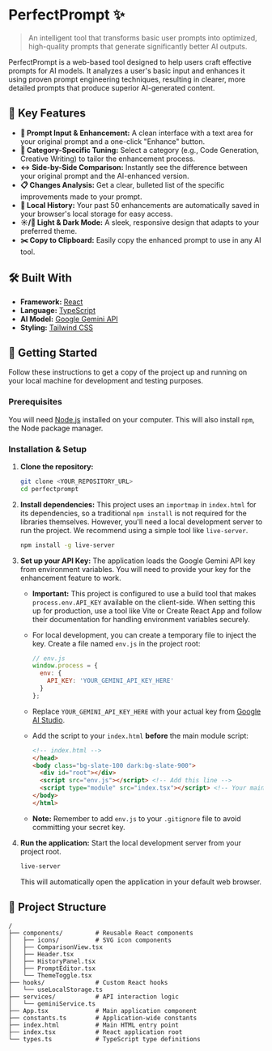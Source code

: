 # PerfectPrompt ✨

> An intelligent tool that transforms basic user prompts into optimized, high-quality prompts that generate significantly better AI outputs.

PerfectPrompt is a web-based tool designed to help users craft effective prompts for AI models. It analyzes a user's basic input and enhances it using proven prompt engineering techniques, resulting in clearer, more detailed prompts that produce superior AI-generated content.

## 🚀 Key Features

*   **📝 Prompt Input & Enhancement:** A clean interface with a text area for your original prompt and a one-click "Enhance" button.
*   **🎨 Category-Specific Tuning:** Select a category (e.g., Code Generation, Creative Writing) to tailor the enhancement process.
*   **↔️ Side-by-Side Comparison:** Instantly see the difference between your original prompt and the AI-enhanced version.
*   **📋 Changes Analysis:** Get a clear, bulleted list of the specific improvements made to your prompt.
*   **💾 Local History:** Your past 50 enhancements are automatically saved in your browser's local storage for easy access.
*   **☀️/🌙 Light & Dark Mode:** A sleek, responsive design that adapts to your preferred theme.
*   **✂️ Copy to Clipboard:** Easily copy the enhanced prompt to use in any AI tool.

## 🛠️ Built With

*   **Framework:** [React](https://reactjs.org/)
*   **Language:** [TypeScript](https://www.typescriptlang.org/)
*   **AI Model:** [Google Gemini API](https://ai.google.dev/)
*   **Styling:** [Tailwind CSS](https://tailwindcss.com/)

## 🏃 Getting Started

Follow these instructions to get a copy of the project up and running on your local machine for development and testing purposes.

### Prerequisites

You will need [Node.js](https://nodejs.org/) installed on your computer. This will also install `npm`, the Node package manager.

### Installation & Setup

1.  **Clone the repository:**
    ```sh
    git clone <YOUR_REPOSITORY_URL>
    cd perfectprompt
    ```

2.  **Install dependencies:**
    This project uses an `importmap` in `index.html` for its dependencies, so a traditional `npm install` is not required for the libraries themselves. However, you'll need a local development server to run the project. We recommend using a simple tool like `live-server`.
    ```sh
    npm install -g live-server
    ```

3.  **Set up your API Key:**
    The application loads the Google Gemini API key from environment variables. You will need to provide your key for the enhancement feature to work.

    *   **Important:** This project is configured to use a build tool that makes `process.env.API_KEY` available on the client-side. When setting this up for production, use a tool like Vite or Create React App and follow their documentation for handling environment variables securely.

    *   For local development, you can create a temporary file to inject the key. Create a file named `env.js` in the project root:
        ```javascript
        // env.js
        window.process = {
          env: {
            API_KEY: 'YOUR_GEMINI_API_KEY_HERE'
          }
        };
        ```

    *   Replace `YOUR_GEMINI_API_KEY_HERE` with your actual key from [Google AI Studio](https://aistudio.google.com/app/apikey).

    *   Add the script to your `index.html` **before** the main module script:
        ```html
        <!-- index.html -->
        </head>
        <body class="bg-slate-100 dark:bg-slate-900">
          <div id="root"></div>
          <script src="env.js"></script> <!-- Add this line -->
          <script type="module" src="index.tsx"></script> <!-- Your main script -->
        </body>
        </html>
        ```
    *   **Note:** Remember to add `env.js` to your `.gitignore` file to avoid committing your secret key.

4.  **Run the application:**
    Start the local development server from your project root.
    ```sh
    live-server
    ```
    This will automatically open the application in your default web browser.

## 📂 Project Structure

```
/
├── components/         # Reusable React components
│   ├── icons/          # SVG icon components
│   ├── ComparisonView.tsx
│   ├── Header.tsx
│   ├── HistoryPanel.tsx
│   ├── PromptEditor.tsx
│   └── ThemeToggle.tsx
├── hooks/              # Custom React hooks
│   └── useLocalStorage.ts
├── services/           # API interaction logic
│   └── geminiService.ts
├── App.tsx             # Main application component
├── constants.ts        # Application-wide constants
├── index.html          # Main HTML entry point
├── index.tsx           # React application root
└── types.ts            # TypeScript type definitions
```
